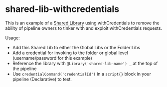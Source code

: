 # shared-lib-withcredentials

This is an example of a [Shared Library](https://www.jenkins.io/doc/book/pipeline/shared-libraries/) using withCredentials to remove the ability of pipeline owners to tinker with and exploit withCredentials requests.

Usage:
* Add this Shared Lib to either the Global Libs or the Folder Libs
* Add a credential for invoking to the folder or global level (username/password for this example)
* Reference the library with `@Library('shared-lib-name') _` at the top of the pipeline
* Use `credentialCommand('credentialId')` in a `script{}` block in your pipeline (Declarative) to test.